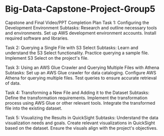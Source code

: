 # Big-Data-Capstone-Project-Group5


Capstone and Final Video/PPT Completion Plan
Task 1: Configuring the Development Environment
Subtasks:
Research and outline necessary tools and environments.
Set up AWS development environment accounts.
Install required software and libraries.

Task 2: Querying a Single File with S3 Select
Subtasks:
Learn and understand the S3 Select functionality.
Practice querying a sample file.
Implement S3 Select on the project's file.

Task 3: Using an AWS Glue Crawler and Querying Multiple Files with Athena
Subtasks:
Set up an AWS Glue crawler for data cataloging.
Configure AWS Athena for querying multiple files.
Test queries to ensure accurate retrieval of data.

Task 4: Transforming a New File and Adding it to the Dataset
Subtasks:
Define the transformation requirements.
Implement the transformation process using AWS Glue or other relevant tools.
Integrate the transformed file into the existing dataset.

Task 5: Visualizing the Results in QuickSight
Subtasks:
Understand the data visualization needs and goals.
Create relevant visualizations in QuickSight based on the dataset.
Ensure the visuals align with the project's objectives.
